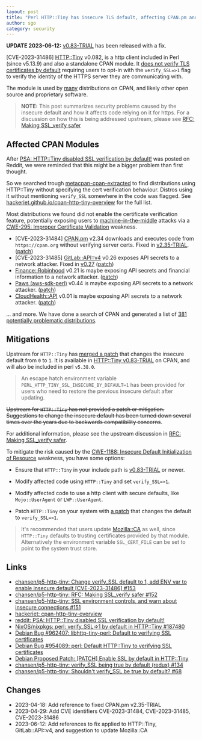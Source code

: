 ```yaml
---
layout: post
title: "Perl HTTP::Tiny has insecure TLS default, affecting CPAN.pm and other modules"
author: sgo
category: security
---
```


**UPDATE 2023-06-12:** [v0.83-TRIAL](https://metacpan.org/release/DAGOLDEN/HTTP-Tiny-0.083-TRIAL/) has been released with a fix.

\[CVE-2023-31486\] [HTTP::Tiny](https://metacpan.org/pod/HTTP::Tiny) v0.082, is a http client included in
Perl (since v5.13.9) and also a standalone CPAN module. It [does not verify TLS
certificates by default](https://metacpan.org/pod/HTTP::Tiny#SSL-SUPPORT) requiring users to opt-in with the `verify_SSL=>1` flag to verify the identity of the HTTPS server they are communicating with.

The module is used by
[many](https://hackeriet.github.io/cpan-http-tiny-overview/) distributions on
CPAN, and likely other open source and proprietary software.

> **NOTE:** This post summarizes security problems caused by the insecure default
> and how it affects code relying on it for https. For a
> discussion on how this is being addressed upstream, please see
> [RFC: Making SSL_verify safer](https://github.com/chansen/p5-http-tiny/issues/152)


## Affected CPAN Modules

After 
[PSA: HTTP::Tiny disabled SSL verification by
default!](https://www.reddit.com/r/perl/comments/111tadi/psa_httptiny_disabled_ssl_verification_by_default/) was posted on Reddit, we were reminded that this might be a bigger problem than first thought. 

So we searched trough
[metacpan-cpan-extracted](https://github.com/metacpan/metacpan-cpan-extracted)
to find distributions using HTTP::Tiny without specifying the cert verification
behaviour. Distros using it without mentioning `verify_SSL` somewhere in the code was flagged. See [hackeriet.github.io/cpan-http-tiny-overview](https://hackeriet.github.io/cpan-http-tiny-overview/) for the full list.

Most distributions we found did not enable the certificate verification feature, potentially exposing users to [machine-in-the-middle](https://www.internetsociety.org/resources/doc/2020/fact-sheet-machine-in-the-middle-attacks/Machine-in-the-middle) attacks via a [CWE-295: Improper Certificate Validation](https://cwe.mitre.org/data/definitions/295.html) weakness. 

- \[CVE-2023-31484\] [CPAN.pm](https://metacpan.org/pod/CPAN) v2.34 downloads and executes code from
  `https://cpan.org` without verifying server certs. Fixed in [v2.35-TRIAL](https://metacpan.org/release/ANDK/CPAN-2.35-TRIAL).
  ([patch](https://github.com/andk/cpanpm/commit/9c98370287f4e709924aee7c58ef21c85289a7f0))
- \[CVE-2023-31485\] [GitLab::API::v4](https://metacpan.org/dist/GitLab-API-v4) v0.26 exposes API
  secrets to a network attacker. Fixed in [v0.27](https://metacpan.org/release/BLUEFEET/GitLab-API-v4-0.27)
  ([patch](https://github.com/bluefeet/GitLab-API-v4/pull/57))
- [Finance::Robinhood](https://metacpan.org/dist/Finance-Robinhood) v0.21 is
  maybe exposing API secrets and financial information to a network
  attacker. ([patch](https://github.com/sanko/Finance-Robinhood/pull/6))
- [Paws (aws-sdk-perl)](https://metacpan.org/pod/Paws) v0.44 is
  maybe exposing API secrets to a network attacker. ([patch](https://github.com/pplu/aws-sdk-perl/pull/426))
- [CloudHealth::API](https://metacpan.org/pod/CloudHealth::API) v0.01 is maybe
  exposing API secrets to a network attacker.
  ([patch](https://github.com/pplu/cloudhealth-api-perl/pull/2))

... and more. We have done a search of CPAN and generated a list of [381 potentially problematic distributions](https://hackeriet.github.io/cpan-http-tiny-overview/).


## Mitigations

Upstream for `HTTP::Tiny` has [merged a patch](https://github.com/chansen/p5-http-tiny/pull/153) that changes the insecure default from `0` to `1`. It is available in [HTTP::Tiny v0.83-TRIAL](https://metacpan.org/release/DAGOLDEN/HTTP-Tiny-0.083-TRIAL/) on CPAN, and will also be included in perl `v5.38.0`. 

> An escape hatch environment variable `PERL_HTTP_TINY_SSL_INSECURE_BY_DEFAULT=1` has been provided for users who need to restore the previous insecure default  after updating.

~~Upstream for `HTTP::Tiny` has not provided a patch or mitigation. Suggestions to change the insecure default has been turned down several times over the years due to backwards compatibility concerns~~.

For additional information, please see the upstream discussion in [RFC: Making SSL_verify safer](https://github.com/chansen/p5-http-tiny/issues/152).

To mitigate the risk caused by the [CWE-1188: Insecure Default Initialization of Resource](https://cwe.mitre.org/data/definitions/1188.html) weakness, you have some options:

- Ensure that `HTTP::Tiny` in your include path is [v0.83-TRIAL](https://metacpan.org/release/DAGOLDEN/HTTP-Tiny-0.083-TRIAL/) or newer.

- Modify affected code using `HTTP::Tiny` and set `verify_SSL=>1`.

- Modify affected code to use a http client with secure defaults, like
  `Mojo::UserAgent` or `LWP::UserAgent`.

- Patch `HTTP::Tiny` on your system with [a patch](https://github.com/chansen/p5-http-tiny/commit/77f557ef84698efeb6eed04e4a9704eaf85b741d.patch) that changes the default to `verify_SSL=>1`.

> It's recommended that users update [Mozilla::CA](https://metacpan.org/pod/Mozilla::CA) as well, since `HTTP::Tiny` defaults to trusting certificates provided by that module. Alternatively the environment variable `SSL_CERT_FILE` can be set to point to the system trust store.

## Links
- [chansen/p5-http-tiny: Change verify_SSL default to 1, add ENV var to enable insecure default \[CVE-2023-31486\] #153](https://github.com/chansen/p5-http-tiny/pull/153)
- [chansen/p5-http-tiny: RFC: Making SSL_verify  safer #152](https://github.com/chansen/p5-http-tiny/issues/152)
- [chansen/p5-http-tiny: SSL environment controls, and warn about insecure connections #151](https://github.com/chansen/p5-http-tiny/pull/151)
- [hackeriet: cpan-http-tiny-overview](https://hackeriet.github.io/cpan-http-tiny-overview/)
- [reddit: PSA: HTTP::Tiny disabled SSL verification by default!](https://www.reddit.com/r/perl/comments/111tadi/psa_httptiny_disabled_ssl_verification_by_default/)
- [NixOS/nixpkgs: perl: verify_SSL=>1 by default in HTTP::Tiny #187480](https://github.com/NixOS/nixpkgs/pull/187480)
- [Debian Bug #962407: libhttp-tiny-perl: Default to verifying SSL certificates](https://bugs.debian.org/cgi-bin/bugreport.cgi?bug=962407)
- [Debian Bug #954089: perl: Default HTTP::Tiny to verifying SSL certificates](https://bugs.debian.org/cgi-bin/bugreport.cgi?bug=954089)
- [Debian Proposed Patch: \[PATCH\] Enable SSL by default in HTTP::Tiny](https://salsa.debian.org/perl-team/interpreter/perl/-/commit/1490431e40e22052f75a0b3449f1f53cbd27ba92.patch)
- [chansen/p5-http-tiny: verify_SSL being true by default (redux) #134](https://github.com/chansen/p5-http-tiny/issues/134)
- [chansen/p5-http-tiny: Shouldn't verify_SSL be true by default? #68](https://github.com/chansen/p5-http-tiny/issues/68)

## Changes
- 2023-04-18: Add reference to fixed CPAN.pm v2.35-TRIAL
- 2023-04-29: Add CVE identifiers CVE-2023-31484, CVE-2023-31485, CVE-2023-31486
- 2023-06-12: Add references to fix applied to HTTP::Tiny, GitLab::API::v4, and suggestion to update Mozilla::CA

